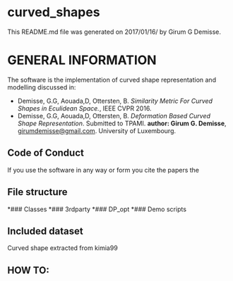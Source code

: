 # curved_shapes
This README.md file was generated on 2017/01/16/ by Girum G Demisse.

# GENERAL INFORMATION 
The software is the implementation of curved shape representation
and modelling discussed in:
* Demisse, G.G, Aouada,D, Ottersten, B. *Similarity Metric For Curved
  Shapes in Eculidean Space.*, IEEE CVPR 2016.
* Demisse, G.G, Aouada,D, Ottersten, B. *Deformation Based Curved Shape
  Representation*. Submitted to TPAMI.
**author: Girum G. Demisse**, girumdemisse@gmail.com. University of 
  Luxembourg.
## Code of Conduct
If you use the software in any way or form you cite the papers the
   
## File structure
*### Classes
*### 3rdparty
*### DP_opt
*### Demo scripts
## Included dataset
Curved shape extracted from kimia99
## HOW TO:
 
